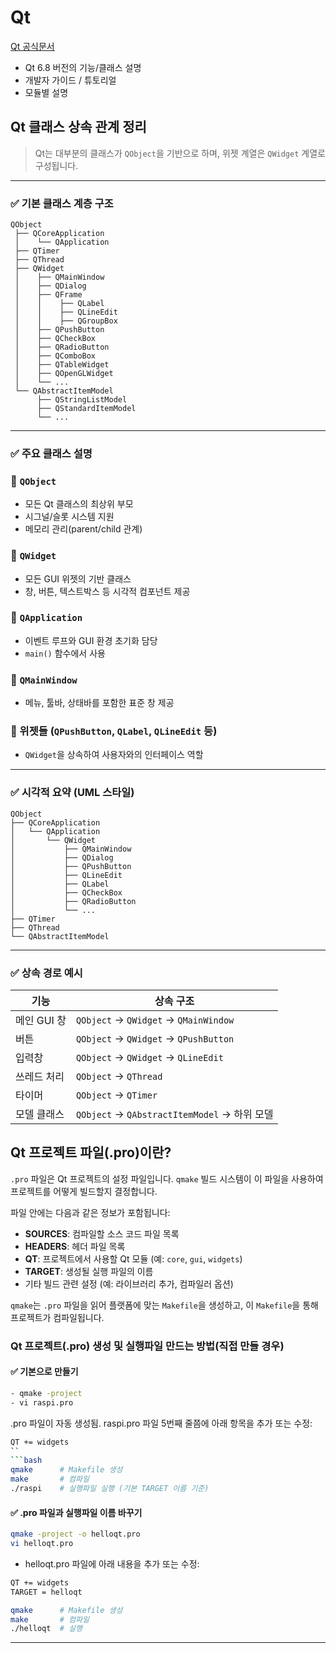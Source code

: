 # Qt
[Qt 공식문서](https://doc.qt.io/qt-6.8/index.html)
+ Qt 6.8 버전의 기능/클래스 설명
+ 개발자 가이드 / 튜토리얼
+ 모듈별 설명

## Qt 클래스 상속 관계 정리

> Qt는 대부분의 클래스가 `QObject`을 기반으로 하며, 위젯 계열은 `QWidget` 계열로 구성됩니다.

---

### ✅ 기본 클래스 계층 구조

```plaintext
QObject
 ├── QCoreApplication
 │    └── QApplication
 ├── QTimer
 ├── QThread
 ├── QWidget
 │    ├── QMainWindow
 │    ├── QDialog
 │    ├── QFrame
 │    │    ├── QLabel
 │    │    ├── QLineEdit
 │    │    ├── QGroupBox
 │    ├── QPushButton
 │    ├── QCheckBox
 │    ├── QRadioButton
 │    ├── QComboBox
 │    ├── QTableWidget
 │    ├── QOpenGLWidget
 │    └── ...
 └── QAbstractItemModel
      ├── QStringListModel
      ├── QStandardItemModel
      └── ...
```

---

### ✅ 주요 클래스 설명

### 🔹 `QObject`
- 모든 Qt 클래스의 최상위 부모
- 시그널/슬롯 시스템 지원
- 메모리 관리(parent/child 관계)

### 🔹 `QWidget`
- 모든 GUI 위젯의 기반 클래스
- 창, 버튼, 텍스트박스 등 시각적 컴포넌트 제공

### 🔹 `QApplication`
- 이벤트 루프와 GUI 환경 초기화 담당
- `main()` 함수에서 사용

### 🔹 `QMainWindow`
- 메뉴, 툴바, 상태바를 포함한 표준 창 제공

### 🔹 위젯들 (`QPushButton`, `QLabel`, `QLineEdit` 등)
- `QWidget`을 상속하여 사용자와의 인터페이스 역할

---

### ✅ 시각적 요약 (UML 스타일)

```plaintext
QObject
├── QCoreApplication
│   └── QApplication
│       └── QWidget
│           ├── QMainWindow
│           ├── QDialog
│           ├── QPushButton
│           ├── QLineEdit
│           ├── QLabel
│           ├── QCheckBox
│           ├── QRadioButton
│           └── ...
├── QTimer
├── QThread
└── QAbstractItemModel
```

---

### ✅ 상속 경로 예시

| 기능            | 상속 구조                                    |
|-----------------|-----------------------------------------------|
| 메인 GUI 창     | `QObject` → `QWidget` → `QMainWindow`         |
| 버튼            | `QObject` → `QWidget` → `QPushButton`         |
| 입력창          | `QObject` → `QWidget` → `QLineEdit`           |
| 쓰레드 처리     | `QObject` → `QThread`                         |
| 타이머          | `QObject` → `QTimer`                          |
| 모델 클래스     | `QObject` → `QAbstractItemModel` → 하위 모델 |


## Qt 프로젝트 파일(.pro)이란?

`.pro` 파일은 Qt 프로젝트의 설정 파일입니다. `qmake` 빌드 시스템이 이 파일을 사용하여 프로젝트를 어떻게 빌드할지 결정합니다.

파일 안에는 다음과 같은 정보가 포함됩니다:
- **SOURCES**: 컴파일할 소스 코드 파일 목록
- **HEADERS**: 헤더 파일 목록
- **QT**: 프로젝트에서 사용할 Qt 모듈 (예: `core`, `gui`, `widgets`)
- **TARGET**: 생성될 실행 파일의 이름
- 기타 빌드 관련 설정 (예: 라이브러리 추가, 컴파일러 옵션)

`qmake`는 `.pro` 파일을 읽어 플랫폼에 맞는 `Makefile`을 생성하고, 이 `Makefile`을 통해 프로젝트가 컴파일됩니다.

### Qt 프로젝트(.pro) 생성 및 실행파일 만드는 방법(직접 만들 경우)

#### ✅ 기본으로 만들기

```bash
- qmake -project
- vi raspi.pro
```
.pro 파일이 자동 생성됨.
raspi.pro 파일 5번째 줄쯤에 아래 항목을 추가 또는 수정:
```bash
QT += widgets
``
```bash
qmake      # Makefile 생성
make       # 컴파일
./raspi    # 실행파일 실행 (기본 TARGET 이름 기준)
```

#### ✅ .pro 파일과 실행파일 이름 바꾸기
```bash
qmake -project -o helloqt.pro
vi helloqt.pro
```
- helloqt.pro 파일에 아래 내용을 추가 또는 수정:
```bash
QT += widgets
TARGET = helloqt
```
```bash
qmake      # Makefile 생성
make       # 컴파일
./helloqt  # 실행
```
---